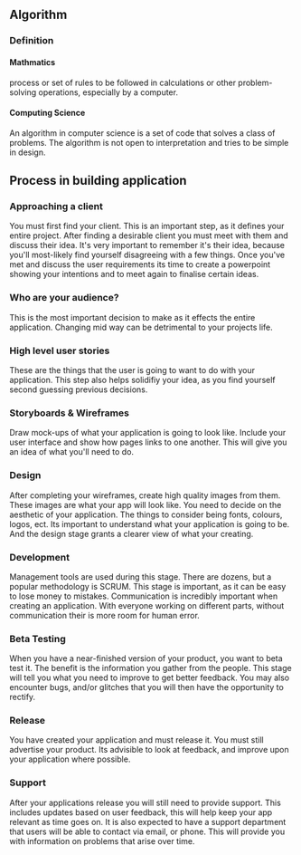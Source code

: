 ## Algorithm
### Definition
#### Mathmatics
process or set of rules to be followed in calculations or other problem-solving operations, especially by a computer. 
#### Computing Science
An algorithm in computer science is a set of code that solves a class of problems. The algorithm is not open to interpretation and tries to be simple in design. 

## Process in building application
### Approaching a client
You must first find your client. This is an important step, as it defines your entire project. After finding a desirable client you must meet with them and discuss their idea. It's very important to remember it's their idea, because you'll most-likely find yourself disagreeing with a few things. Once you've met and discuss the user requirements its time to create a powerpoint showing your intentions and to meet again to finalise certain ideas.  
### Who are your audience?
This is the most important decision to make as it effects the entire application. Changing mid way can be detrimental to your projects life.
### High level user stories
These are the things that the user is going to want to do with your application. This step also helps solidifiy your idea, as you find yourself second guessing previous decisions. 
### Storyboards & Wireframes
Draw mock-ups of what your application is going to look like. Include your user interface and show how pages links to one another. This will give you an idea of what you'll need to do.
### Design
After completing your wireframes, create high quality images from them. These images are what your app will look like. You need to decide on the aesthetic of your application. The things to consider being fonts, colours, logos, ect. Its important to understand what your application is going to be. And the design stage grants a clearer view of what your creating. 
### Development
Management tools are used during this stage. There are dozens, but a popular methodology is SCRUM. This stage is important, as it can be easy to lose money to mistakes. Communication is incredibly important when creating an application. With everyone working on different parts, without communication their is more room for human error. 
### Beta Testing
When you have a near-finished version of your product, you want to beta test it. The benefit is the information you gather from the people. This stage will tell you what you need to improve to get better feedback. You may also encounter bugs, and/or glitches that you will then have the opportunity to rectify.  
### Release
You have created your application and must release it. You must still advertise your product. Its advisible to look at feedback, and improve upon your application where possible.
### Support
After your applications release you will still need to provide support. This includes updates based on user feedback, this will help keep your app relevant as time goes on. It is also expected to have a support department that users will be able to contact via email, or phone. This will provide you with information on problems that arise over time.

